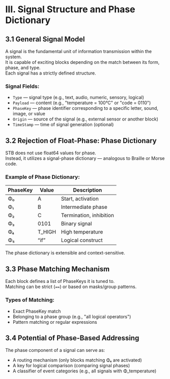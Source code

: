 # III. Signal Structure and Phase Dictionary

## 3.1 General Signal Model

A signal is the fundamental unit of information transmission within the system.  
It is capable of exciting blocks depending on the match between its form, phase, and type.  
Each signal has a strictly defined structure.

### Signal Fields:

* `Type` — signal type (e.g., text, audio, numeric, sensory, logical)  
* `Payload` — content (e.g., "temperature = 100°C" or "code = 0110")  
* `PhaseKey` — phase identifier corresponding to a specific letter, sound, image, or value  
* `Origin` — source of the signal (e.g., external sensor or another block)  
* `TimeStamp` — time of signal generation (optional)

## 3.2 Rejection of Float-Phase: Phase Dictionary

STB does not use float64 values for phase.  
Instead, it utilizes a signal-phase dictionary — analogous to Braille or Morse code.

### Example of Phase Dictionary:

| PhaseKey | Value   | Description               |
|----------|---------|---------------------------|
| Φ₀       | A       | Start, activation         |
| Φ₁       | B       | Intermediate phase        |
| Φ₂       | C       | Termination, inhibition   |
| Φ₃       | 0101    | Binary signal             |
| Φ₄       | T_HIGH  | High temperature          |
| Φ₅       | “if”    | Logical construct         |

The phase dictionary is extensible and context-sensitive.

## 3.3 Phase Matching Mechanism

Each block defines a list of PhaseKeys it is tuned to.  
Matching can be strict (`==`) or based on masks/group patterns.

### Types of Matching:

* Exact PhaseKey match  
* Belonging to a phase group (e.g., "all logical operators")  
* Pattern matching or regular expressions

## 3.4 Potential of Phase-Based Addressing

The phase component of a signal can serve as:

* A routing mechanism (only blocks matching Φ₄ are activated)  
* A key for logical comparison (comparing signal phases)  
* A classifier of event categories (e.g., all signals with Φ_temperature)

